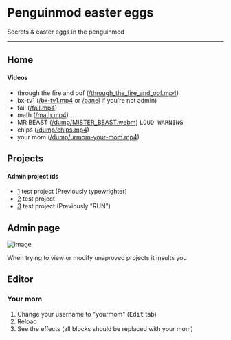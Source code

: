 # Penguinmod easter eggs
Secrets & easter eggs in the penguinmod
* * *
## Home
#### Videos
- through the fire and oof ([/through_the_fire_and_oof.mp4](https://penguinmod.site/through_the_fire_and_oof.mp4))
- bx-tv1 ([/bx-tv1.mp4](https://penguinmod.site/bx-tv1.mp4) or [/panel](https://home.penguinmod.site/panel) if you're not admin)
- fail ([/fail.mp4](https://penguinmod.site/fail.mp4))
- math ([/math.mp4](https://penguinmod.site/math.mp4))
- MR BEAST ([/dump/MISTER_BEAST.webm](https://penguinmod.site/dump/MISTER_BEAST.webm)) <kbd>LOUD WARNING</kbd>
- chips ([/dump/chips.mp4](https://penguinmod.site/dump/chips.mp4))
- your mom ([/dump/urmom-your-mom.mp4](https://penguinmod.site/dump/urmom-your-mom.mp4))

## Projects
#### Admin project ids
- [1](https://studio.penguinmod.site/#1) test project (Previously typewrighter)
- [2](https://studio.penguinmod.site/#2) test project
- [3](https://studio.penguinmod.site/#3) test project (Previously "RUN")

## Admin page

![image](https://user-images.githubusercontent.com/75479945/236469525-acedd019-32ea-46c3-a34e-abbfade053ba.png)

When trying to view or modify unaproved projects it insults you

## Editor

### Your mom

1. Change your username to "yourmom" (<kbd>Edit</kbd> tab)
2. Reload
3. See the effects (all blocks should be replaced with your mom)
